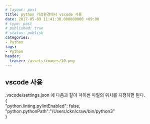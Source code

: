 ```yaml
---
# layout: post
title: python 가상환경에서 vscode 사용
date: 2017-05-09 11:41:38.000000000 +09:00
# type: post
# published: true
# status: publish
categories:
- Python
tags:
- Python
header:
  teaser: /assets/images/10.png
---
```

## vscode 사용
<div>
<div>.vscode/settings.json 에 다음과 같이 파이썬 파일의 위치를 지정하면 된다.</div>
<div></div>
<div>{</div>
<div>"python.linting.pylintEnabled": false,</div>
<div>"python.pythonPath":"/Users/ckn/craw/bin/python3"</div>
<div>}</div>
</div>
